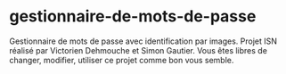 # gestionnaire-de-mots-de-passe
Gestionnaire de mots de passe avec identification par images.
Projet ISN réalisé par Victorien Dehmouche et Simon Gautier. 
Vous êtes libres de changer, modifier, utiliser ce projet comme bon vous semble.  
